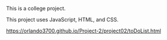This is a college project.

This project uses JavaScript, HTML, and CSS.

https://orlando3700.github.io/Project-2/project02/toDoList.html
